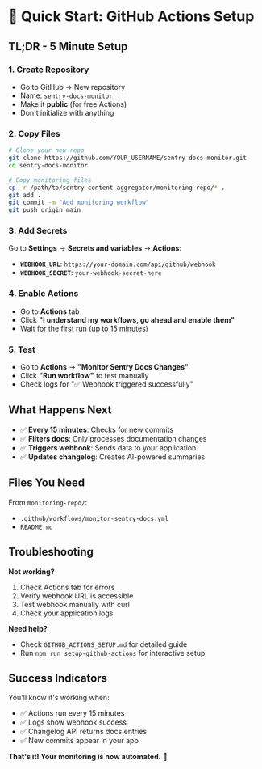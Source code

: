 # 🚀 Quick Start: GitHub Actions Setup

## **TL;DR - 5 Minute Setup**

### 1. Create Repository
- Go to GitHub → New repository
- Name: `sentry-docs-monitor`
- Make it **public** (for free Actions)
- Don't initialize with anything

### 2. Copy Files
```bash
# Clone your new repo
git clone https://github.com/YOUR_USERNAME/sentry-docs-monitor.git
cd sentry-docs-monitor

# Copy monitoring files
cp -r /path/to/sentry-content-aggregator/monitoring-repo/* .
git add .
git commit -m "Add monitoring workflow"
git push origin main
```

### 3. Add Secrets
Go to **Settings** → **Secrets and variables** → **Actions**:

- **`WEBHOOK_URL`**: `https://your-domain.com/api/github/webhook`
- **`WEBHOOK_SECRET`**: `your-webhook-secret-here`

### 4. Enable Actions
- Go to **Actions** tab
- Click **"I understand my workflows, go ahead and enable them"**
- Wait for the first run (up to 15 minutes)

### 5. Test
- Go to **Actions** → **"Monitor Sentry Docs Changes"**
- Click **"Run workflow"** to test manually
- Check logs for "✅ Webhook triggered successfully"

## **What Happens Next**

- ✅ **Every 15 minutes**: Checks for new commits
- ✅ **Filters docs**: Only processes documentation changes
- ✅ **Triggers webhook**: Sends data to your application
- ✅ **Updates changelog**: Creates AI-powered summaries

## **Files You Need**

From `monitoring-repo/`:
- `.github/workflows/monitor-sentry-docs.yml`
- `README.md`

## **Troubleshooting**

**Not working?**
1. Check Actions tab for errors
2. Verify webhook URL is accessible
3. Test webhook manually with curl
4. Check your application logs

**Need help?**
- Check `GITHUB_ACTIONS_SETUP.md` for detailed guide
- Run `npm run setup-github-actions` for interactive setup

## **Success Indicators**

You'll know it's working when:
- ✅ Actions run every 15 minutes
- ✅ Logs show webhook success
- ✅ Changelog API returns docs entries
- ✅ New commits appear in your app

**That's it! Your monitoring is now automated.** 🎉
